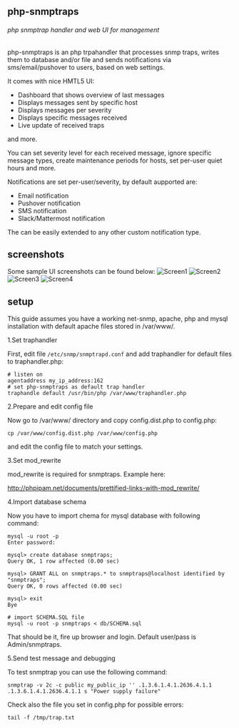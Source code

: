## php-snmptraps

###### php snmptrap handler and web UI for management

php-snmptraps is an php trpahandler that processes snmp traps, writes them to database and/or file and sends
notifications via sms/email/pushover to users, based on web settings.

It comes with nice HMTL5 UI:
* Dashboard that shows overview of last messages
* Displays messages sent by specific host
* Displays messages per severity
* Displays specific messages received
* Live update of received traps

and more.

You can set severity level for each received message, ignore specific message types, create maintenance periods
for hosts, set per-user quiet hours and more.


Notifications are set per-user/severity, by default aupported are:
* Email notification
* Pushover notification
* SMS notification
* Slack/Mattermost notification

The can be easily extended to any other custom notification type.


## screenshots

Some sample UI screenshots can be found below:
![Screen1](/css/screenshots/Screen1.png?raw=true "Screen1")
![Screen2](/css/screenshots/Screen2.png?raw=true "Screen2")
![Screen3](/css/screenshots/Screen3.png?raw=true "Screen3")
![Screen4](/css/screenshots/Screen4.png?raw=true "Screen4")


## setup

This guide assumes you have a working net-snmp, apache, php and mysql installation with default apache files stored
 in /var/www/.

1.Set traphandler

First, edit file `/etc/snmp/snmptrapd.conf` and add traphandler for default files to traphandler.php:

```
# listen on
agentaddress my_ip_address:162
# set php-snmptraps as default trap handler
traphandle default /usr/bin/php /var/www/traphandler.php
```

2.Prepare and edit config file

Now go to /var/www/ directory and copy config.dist.php to config.php:
```
cp /var/www/config.dist.php /var/www/config.php
```
and edit the config file to match your settings.


3.Set mod_rewrite

mod_rewrite is required for snmptraps. Example here:

http://phpipam.net/documents/prettified-links-with-mod_rewrite/

4.Import database schema

Now you have to import chema for mysql database with following command:

```
mysql -u root -p
Enter password:

mysql> create database snmptraps;
Query OK, 1 row affected (0.00 sec)

mysql> GRANT ALL on snmptraps.* to snmptraps@localhost identified by "snmptraps";
Query OK, 0 rows affected (0.00 sec)

mysql> exit
Bye

# import SCHEMA.SQL file
mysql -u root -p snmptraps < db/SCHEMA.sql
```

That should be it, fire up browser and login. Default user/pass is Admin/snmptraps.


5.Send test message and debugging

To test snmptrap you can use the following command:

```snmptrap -v 2c -c public my_public_ip '' .1.3.6.1.4.1.2636.4.1.1 .1.3.6.1.4.1.2636.4.1.1 s "Power supply failure"```

Check also the file you set in config.php for possible errors:

```tail -f /tmp/trap.txt```



